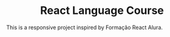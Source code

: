 <h1 align="center">React Language Course</h1>

<p>This is a responsive project inspired by Formação React Alura.</p>

